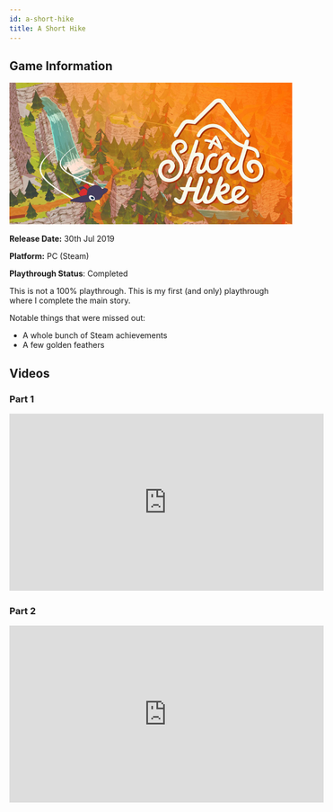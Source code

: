 ```yaml
---
id: a-short-hike
title: A Short Hike
---
```


## Game Information

![image info](../../static/games/a-short-hike.jpg)

**Release Date:** 30th Jul 2019

**Platform:** PC (Steam)

**Playthrough Status**: Completed

This is not a 100% playthrough. This is my first (and only) playthrough where I complete the main story.

Notable things that were missed out:
- A whole bunch of Steam achievements
- A few golden feathers

## Videos

### Part 1

<iframe width="560" height="315" src="https://www.youtube-nocookie.com/embed/hAoh1jv2cEk" frameborder="0" allow="accelerometer; autoplay; encrypted-media; gyroscope; picture-in-picture" allowfullscreen></iframe>

### Part 2

<iframe width="560" height="315" src="https://www.youtube-nocookie.com/embed/jg-mILq2o2k" frameborder="0" allow="accelerometer; autoplay; encrypted-media; gyroscope; picture-in-picture" allowfullscreen></iframe>